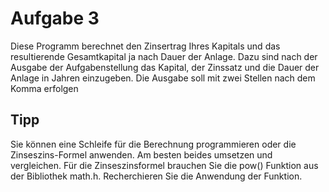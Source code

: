 # Aufgabe 3

Diese Programm berechnet den Zinsertrag Ihres Kapitals und das resultierende Gesamtkapital ja nach Dauer der Anlage.
Dazu sind nach der Ausgabe der Aufgabenstellung das Kapital, der Zinssatz und die Dauer der Anlage in Jahren einzugeben.
Die Ausgabe soll mit zwei Stellen nach dem Komma erfolgen


## Tipp

Sie können eine Schleife für die Berechnung programmieren oder die Zinseszins-Formel anwenden. Am besten beides umsetzen und vergleichen. Für die Zinseszinsformel brauchen Sie die pow() Funktion aus der Bibliothek math.h. Recherchieren Sie die Anwendung der Funktion. 

